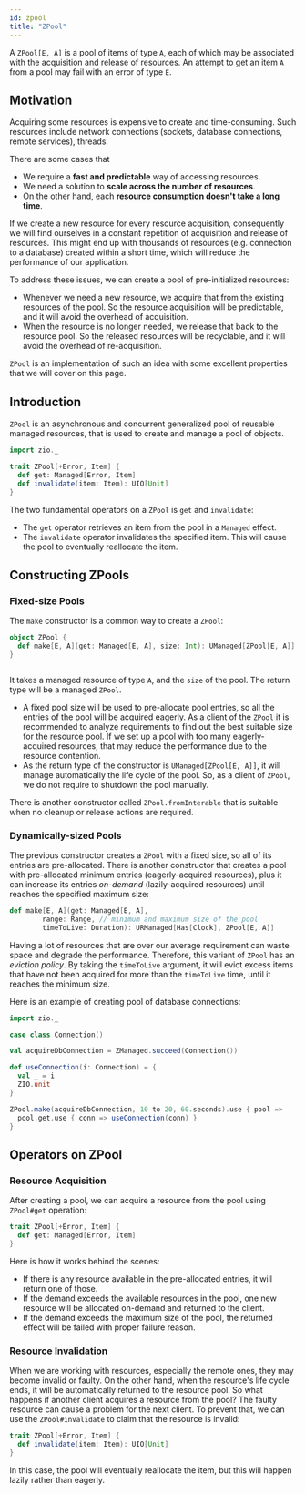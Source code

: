 ```yaml
---
id: zpool
title: "ZPool"
---
```


A `ZPool[E, A]` is a pool of items of type `A`, each of which may be associated with the acquisition and release of resources. An attempt to get an item `A` from a pool may fail with an error of type `E`.

## Motivation

Acquiring some resources is expensive to create and time-consuming. Such resources include network connections (sockets, database connections, remote services), threads.

There are some cases that
- We require a **fast and predictable** way of accessing resources.
- We need a solution to **scale across the number of resources**.
- On the other hand, each **resource consumption doesn't take a long time**.

If we create a new resource for every resource acquisition, consequently we will find ourselves in a constant repetition of acquisition and release of resources. This might end up with thousands of resources (e.g. connection to a database) created within a short time, which will reduce the performance of our application.

To address these issues, we can create a pool of pre-initialized resources:
- Whenever we need a new resource, we acquire that from the existing resources of the pool. So the resource acquisition will be predictable, and it will avoid the overhead of acquisition.
- When the resource is no longer needed, we release that back to the resource pool. So the released resources will be recyclable, and it will avoid the overhead of re-acquisition.

`ZPool` is an implementation of such an idea with some excellent properties that we will cover on this page.

## Introduction

`ZPool` is an asynchronous and concurrent generalized pool of reusable managed resources, that is used to create and manage a pool of objects.

```scala mdoc:invisible
import zio._
```

```scala mdoc:nest
trait ZPool[+Error, Item] {
  def get: Managed[Error, Item]
  def invalidate(item: Item): UIO[Unit]
}
```

The two fundamental operators on a `ZPool` is `get` and `invalidate`:
- The `get` operator retrieves an item from the pool in a `Managed` effect.
- The `invalidate` operator invalidates the specified item. This will cause the pool to eventually reallocate the item.

## Constructing ZPools

### Fixed-size Pools

The `make` constructor is a common way to create a `ZPool`:

```scala mdoc:silent
object ZPool {
  def make[E, A](get: Managed[E, A], size: Int): UManaged[ZPool[E, A]] = ???
}
```

```scala mdoc:reset:invisible
```

It takes a managed resource of type `A`, and the `size` of the pool. The return type will be a managed `ZPool`.
- A fixed pool size will be used to pre-allocate pool entries, so all the entries of the pool will be acquired eagerly. As a client of the `ZPool` it is recommended to analyze requirements to find out the best suitable size for the resource pool. If we set up a pool with too many eagerly-acquired resources, that may reduce the performance due to the resource contention.
- As the return type of the constructor is `UManaged[ZPool[E, A]]`, it will manage automatically the life cycle of the pool. So, as a client of `ZPool`, we do not require to shutdown the pool manually.

There is another constructor called `ZPool.fromInterable` that is suitable when no cleanup or release actions are required.

### Dynamically-sized Pools

The previous constructor creates a `ZPool` with a fixed size, so all of its entries are pre-allocated. There is another constructor that creates a pool with pre-allocated minimum entries (eagerly-acquired resources), plus it can increase its entries _on-demand_ (lazily-acquired resources) until reaches the specified maximum size:

```scala
def make[E, A](get: Managed[E, A],
        range: Range, // minimum and maximum size of the pool
        timeToLive: Duration): URManaged[Has[Clock], ZPool[E, A]]
```

Having a lot of resources that are over our average requirement can waste space and degrade the performance. Therefore, this variant of `ZPool` has an _eviction policy_. By taking the `timeToLive` argument, it will evict excess items that have not been acquired for more than the `timeToLive` time, until it reaches the minimum size.

Here is an example of creating pool of database connections:

```scala mdoc:invisible
import zio._

case class Connection()

val acquireDbConnection = ZManaged.succeed(Connection())

def useConnection(i: Connection) = {
  val _ = i
  ZIO.unit
}
```

```scala mdoc:silent
ZPool.make(acquireDbConnection, 10 to 20, 60.seconds).use { pool =>
  pool.get.use { conn => useConnection(conn) }
}
```

## Operators on ZPool

### Resource Acquisition

After creating a pool, we can acquire a resource from the pool using `ZPool#get` operation:

```scala mdoc:nest
trait ZPool[+Error, Item] {
  def get: Managed[Error, Item]
}
```

Here is how it works behind the scenes:
- If there is any resource available in the pre-allocated entries, it will return one of those.
- If the demand exceeds the available resources in the pool, one new resource will be allocated on-demand and returned to the client.
- If the demand exceeds the maximum size of the pool, the returned effect will be failed with proper failure reason.

### Resource Invalidation

When we are working with resources, especially the remote ones, they may become invalid or faulty. On the other hand, when the resource's life cycle ends, it will be automatically returned to the resource pool. So what happens if another client acquires a resource from the pool? The faulty resource can cause a problem for the next client. To prevent that, we can use the `ZPool#invalidate` to claim that the resource is invalid:

```scala mdoc:nest
trait ZPool[+Error, Item] {
  def invalidate(item: Item): UIO[Unit]
}
```

In this case, the pool will eventually reallocate the item, but this will happen lazily rather than eagerly.
